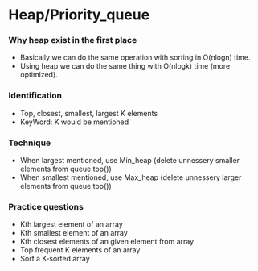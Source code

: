 
# Heap/Priority_queue

### Why heap exist in the first place
- Basically we can do the same operation with sorting in O(nlogn) time.
- Using heap we can do the same thing with O(nlogk) time (more optimized).

### Identification
- Top, closest, smallest, largest K elements
- KeyWord: K would be mentioned

### Technique
- When largest mentioned, use Min_heap (delete unnessery smaller elements from queue.top())
- When smallest mentioned, use Max_heap (delete unnessery larger elements from queue.top())

### Practice questions
- Kth largest element of an array
- Kth smallest element of an array 
- Kth closest elements of an given element from array
- Top frequent K elements of an array
- Sort a K-sorted array

